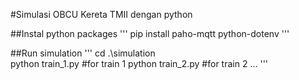 #Simulasi OBCU Kereta TMII dengan python

##Instal python packages
'''
pip install paho-mqtt python-dotenv
'''

##Run simulation
'''
cd .\simulation\
python train_1.py #for train 1
python train_2.py #for train 2
...
'''
